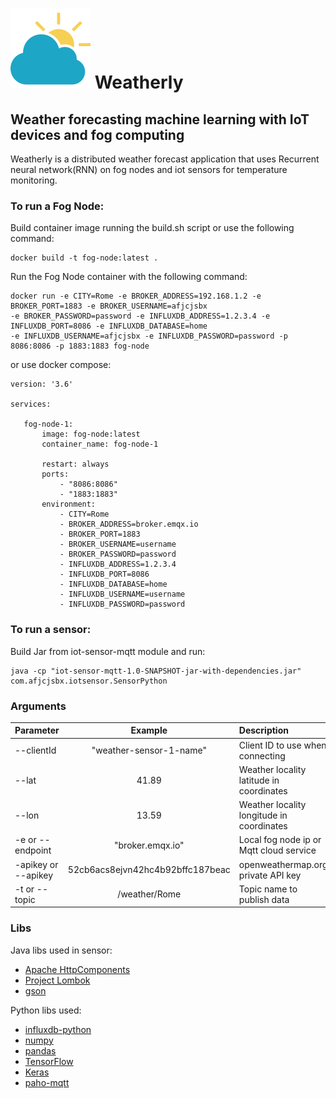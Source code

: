 # ![alt text](icon.png) Weatherly 

## Weather forecasting machine learning with IoT devices and fog computing


Weatherly is a distributed weather forecast application that uses Recurrent neural network(RNN) on fog nodes and iot sensors for temperature monitoring.

### To run a Fog Node:
Build container image running the build.sh script or use the following command:
 ```
docker build -t fog-node:latest .
 ```
Run the Fog Node container with the following command:
 ```
docker run -e CITY=Rome -e BROKER_ADDRESS=192.168.1.2 -e BROKER_PORT=1883 -e BROKER_USERNAME=afjcjsbx
 -e BROKER_PASSWORD=password -e INFLUXDB_ADDRESS=1.2.3.4 -e INFLUXDB_PORT=8086 -e INFLUXDB_DATABASE=home 
-e INFLUXDB_USERNAME=afjcjsbx -e INFLUXDB_PASSWORD=password -p 8086:8086 -p 1883:1883 fog-node
 ```
or use docker compose:
 ```
version: '3.6'

services:

    fog-node-1:
        image: fog-node:latest
        container_name: fog-node-1

        restart: always
        ports:
            - "8086:8086"
            - "1883:1883"
        environment:
            - CITY=Rome
            - BROKER_ADDRESS=broker.emqx.io
            - BROKER_PORT=1883
            - BROKER_USERNAME=username
            - BROKER_PASSWORD=password
            - INFLUXDB_ADDRESS=1.2.3.4
            - INFLUXDB_PORT=8086
            - INFLUXDB_DATABASE=home
            - INFLUXDB_USERNAME=username
            - INFLUXDB_PASSWORD=password
 ```
### To run a sensor:
Build Jar from iot-sensor-mqtt module and run:
```
java -cp "iot-sensor-mqtt-1.0-SNAPSHOT-jar-with-dependencies.jar" com.afjcjsbx.iotsensor.SensorPython
```
### Arguments ##

| Parameter                 | Example       | Description   |	
| :------------------------ |:-------------:| :-------------|
| --clientId 	       |	"weather-sensor-1-name"          | Client ID to use when connecting
| --lat 	       |	41.89          |Weather locality latitude in coordinates
| --lon          | 13.59           |Weather locality longitude in coordinates
| -e or --endpoint 	       |	"broker.emqx.io"	            |Local fog node ip or Mqtt cloud service
| -apikey or --apikey         | 52cb6acs8ejvn42hc4b92bffc187beac             | openweathermap.org private API key
| -t or --topic          | /weather/Rome          | Topic name to publish data



### Libs
Java libs used in sensor:
- [Apache HttpComponents](https://hc.apache.org/)
- [Project Lombok](https://projectlombok.org/)
- [gson](https://github.com/google/gson)

Python libs used:
- [influxdb-python](https://github.com/influxdata/influxdb-python)
- [numpy](https://numpy.org/)
- [pandas](https://pandas.pydata.org/)
- [TensorFlow](https://www.tensorflow.org/)
- [Keras](https://keras.io/)
- [paho-mqtt](https://pypi.org/project/paho-mqtt/)


